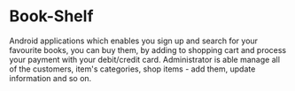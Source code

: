 # Book-Shelf
Android applications which enables you sign up and search for your favourite books, you can buy them, by adding to shopping cart and process your payment with your debit/credit card. Administrator is able manage all of the customers, item's categories, shop items - add them, update information and so on.
